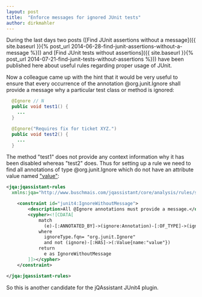 ```yaml
---
layout: post
title:  "Enforce messages for ignored JUnit tests"
author: dirkmahler
---
```


During the last days two posts ([Find JUnit assertions without a message]({{ site.baseurl }}{% post_url 2014-06-28-find-junit-assertions-without-a-message %})) and [Find JUnit tests without assertions]({{ site.baseurl }}{% post_url 2014-07-21-find-junit-tests-without-assertions %})) have been published here about useful rules regarding proper usage of JUnit.

Now a colleague came up with the hint that it would be very useful to ensure that every occurrence of the annotation @org.junit.Ignore shall provide a message why a particular test class or method is ignored:

```java
  @Ignore // N
  public void test1() {
    ...
  }

  @Ignore("Requires fix for ticket XYZ.")
  public void test2() {
    ...
  }
```

The method "test1" does not provide any context information why it has been disabled whereas "test2" does. Thus for setting up a rule we need to find all annotations of type @org.junit.Ignore which do not have an attribute value named ["value"](http://junit.sourceforge.net/javadoc/org/junit/Ignore.html#value):

```xml
<jqa:jqassistant-rules
  xmlns:jqa="http://www.buschmais.com/jqassistant/core/analysis/rules/schema/v1.0">

    <constraint id="junit4:IgnoreWithoutMessage">
        <description>All @Ignore annotations must provide a message.</description>
        <cypher><![CDATA[
            match
              (e)-[:ANNOTATED_BY]->(ignore:Annotation)-[:OF_TYPE]->(ignoreType:Type)
            where
              ignoreType.fqn= "org.junit.Ignore"
              and not (ignore)-[:HAS]->(:Value{name:"value"})
            return
              e as IgnoreWithoutMessage
        ]]></cypher>
    </constraint>

</jqa:jqassistant-rules>	
```

So this is another candidate for the jQAssistant JUnit4 plugin.